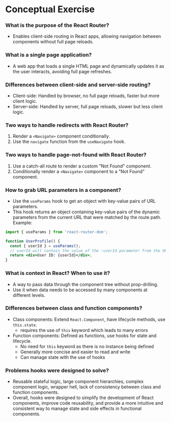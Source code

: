 # Conceptual Exercise

### What is the purpose of the React Router?
- Enables client-side routing in React apps, allowing navigation between components without full page reloads.

### What is a single page application?
- A web app that loads a single HTML page and dynamically updates it as the user interacts, avoiding full page refreshes.

### Differences between client-side and server-side routing?
- Client-side: Handled by browser, no full page reloads, faster but more client logic.
- Server-side: Handled by server, full page reloads, slower but less client logic.

### Two ways to handle redirects with React Router?
1. Render a `<Navigate>` component conditionally.
2. Use the `navigate` function from the `useNavigate` hook.

### Two ways to handle page-not-found with React Router?
1. Use a catch-all route to render a custom "Not Found" component.
2. Conditionally render a `<Navigate>` component to a "Not Found" component.

### How to grab URL parameters in a component?
- Use the `useParams` hook to get an object with key-value pairs of URL parameters.
- This hook returns an object containing key-value pairs of the dynamic parameters from the current URL that were matched by the route path.
Example:

```jsx
import { useParams } from 'react-router-dom';

function UserProfile() {
  const { userId } = useParams();
  // userId will contain the value of the :userId parameter from the URL
  return <div>User ID: {userId}</div>;
}
```

### What is context in React? When to use it?
- A way to pass data through the component tree without prop-drilling.
- Use it when data needs to be accessed by many components at different levels.

### Differences between class and function components?
- Class components: Extend `React.Component`, have lifecycle methods, use `this.state`.
  - requires the use of `this` keyword which leads to many errors 
- Function components: Defined as functions, use hooks for state and lifecycle.
  - No need for `this` keyword as there is no instance being defined
  - Generally more concise and easier to read and write
  - Can manage state with the use of hooks

### Problems hooks were designed to solve?
- Reusable stateful logic, large component hierarchies, complex component logic, wrapper hell, lack of consistency between class and function components.
- Overall, hooks were designed to simplify the development of React components, improve code reusability, and provide a more intuitive and consistent way to manage state and side effects in functional components.